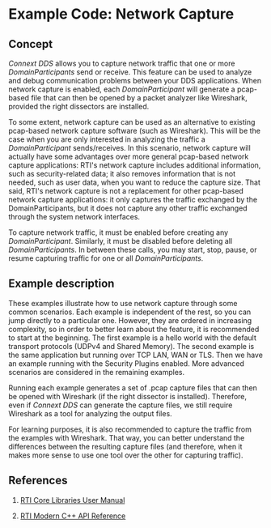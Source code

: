# Example Code: Network Capture

## Concept

*Connext DDS* allows you to capture network traffic that one or more
*DomainParticipants* send or receive. This feature can be used to analyze and
debug communication problems between your DDS applications. When network
capture is enabled, each *DomainParticipant* will generate a pcap-based file
that can then be opened by a packet analyzer like Wireshark, provided the right
dissectors are installed.

To some extent, network capture can be used as an alternative to existing
pcap-based network capture software (such as Wireshark). This will be the case
when you are only interested in analyzing the traffic a *DomainParticipant*
sends/receives. In this scenario, network capture will actually have some
advantages over more general pcap-based network capture applications: RTI's
network capture includes additional information, such as security-related data;
it also removes information that is not needed, such as user data, when you
want to reduce the capture size. That said, RTI's network capture is not a
replacement for other pcap-based network capture applications: it only captures
the traffic exchanged by the DomainParticipants, but it does not capture any
other traffic exchanged through the system network interfaces.

To capture network traffic, it must be enabled before creating any
*DomainParticipant*. Similarly, it must be disabled before deleting all
*DomainParticipants*. In between these calls, you may start, stop, pause, or
resume capturing traffic for one or all *DomainParticipants*.

## Example description

These examples illustrate how to use network capture through some common
scenarios. Each example is independent of the rest, so you can jump directly to
a particular one. However, they are ordered in increasing complexity, so in
order to better learn about the feature, it is recommended to start at the
beginning. The first example is a hello world with the default transport
protocols (UDPv4 and Shared Memory). The second example is the same application
but running over TCP LAN, WAN or TLS. Then we have an example running with the
Security Plugins enabled. More advanced scenarios are considered in the
remaining examples.

Running each example generates a set of .pcap capture files that can then be
opened with Wireshark (if the right dissector is installed). Therefore, even if
*Connext DDS* can generate the capture files, we still require Wireshark as a
tool for analyzing the output files.

For learning purposes, it is also recommended to capture the traffic from the
examples with Wireshark. That way, you can better understand the differences
between the resulting capture files (and therefore, when it makes more sense to
use one tool over the other for capturing traffic).

## References

1.  [RTI Core Libraries User Manual](https://community.rti.com/static/documentation/connext-dds/6.1.0/doc/manuals/connext_dds/html_files/RTI_ConnextDDS_CoreLibraries_UsersManual/index.htm#users_manual/NetworkCapture.htm)

2.  [RTI Modern C++ API Reference](https://community.rti.com/static/documentation/connext-dds/current/doc/api/connext_dds/api_cpp2/group__NDDSNetworkCaptureModule.html)
